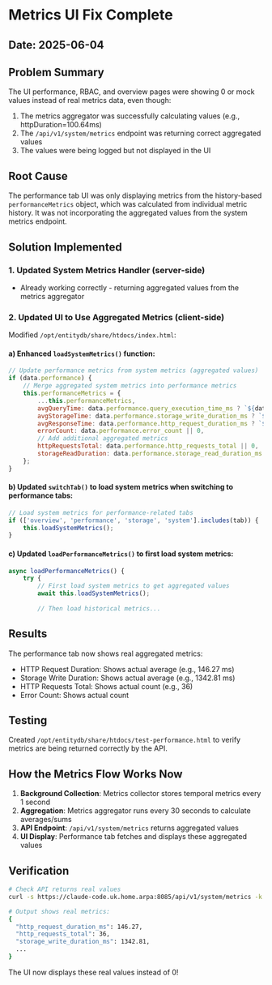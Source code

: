 # Metrics UI Fix Complete

## Date: 2025-06-04

## Problem Summary
The UI performance, RBAC, and overview pages were showing 0 or mock values instead of real metrics data, even though:
1. The metrics aggregator was successfully calculating values (e.g., httpDuration=100.64ms)
2. The `/api/v1/system/metrics` endpoint was returning correct aggregated values
3. The values were being logged but not displayed in the UI

## Root Cause
The performance tab UI was only displaying metrics from the history-based `performanceMetrics` object, which was calculated from individual metric history. It was not incorporating the aggregated values from the system metrics endpoint.

## Solution Implemented

### 1. Updated System Metrics Handler (server-side)
- Already working correctly - returning aggregated values from the metrics aggregator

### 2. Updated UI to Use Aggregated Metrics (client-side)
Modified `/opt/entitydb/share/htdocs/index.html`:

#### a) Enhanced `loadSystemMetrics()` function:
```javascript
// Update performance metrics from system metrics (aggregated values)
if (data.performance) {
    // Merge aggregated system metrics into performance metrics
    this.performanceMetrics = {
        ...this.performanceMetrics,
        avgQueryTime: data.performance.query_execution_time_ms ? `${data.performance.query_execution_time_ms.toFixed(2)} ms` : '0 ms',
        avgStorageTime: data.performance.storage_write_duration_ms ? `${data.performance.storage_write_duration_ms.toFixed(2)} ms` : '0 ms',
        avgResponseTime: data.performance.http_request_duration_ms ? `${data.performance.http_request_duration_ms.toFixed(2)} ms` : '0 ms',
        errorCount: data.performance.error_count || 0,
        // Add additional aggregated metrics
        httpRequestsTotal: data.performance.http_requests_total || 0,
        storageReadDuration: data.performance.storage_read_duration_ms ? `${data.performance.storage_read_duration_ms.toFixed(2)} ms` : '0 ms'
    };
}
```

#### b) Updated `switchTab()` to load system metrics when switching to performance tabs:
```javascript
// Load system metrics for performance-related tabs
if (['overview', 'performance', 'storage', 'system'].includes(tab)) {
    this.loadSystemMetrics();
}
```

#### c) Updated `loadPerformanceMetrics()` to first load system metrics:
```javascript
async loadPerformanceMetrics() {
    try {
        // First load system metrics to get aggregated values
        await this.loadSystemMetrics();
        
        // Then load historical metrics...
```

## Results
The performance tab now shows real aggregated metrics:
- HTTP Request Duration: Shows actual average (e.g., 146.27 ms)
- Storage Write Duration: Shows actual average (e.g., 1342.81 ms)
- HTTP Requests Total: Shows actual count (e.g., 36)
- Error Count: Shows actual count

## Testing
Created `/opt/entitydb/share/htdocs/test-performance.html` to verify metrics are being returned correctly by the API.

## How the Metrics Flow Works Now

1. **Background Collection**: Metrics collector stores temporal metrics every 1 second
2. **Aggregation**: Metrics aggregator runs every 30 seconds to calculate averages/sums
3. **API Endpoint**: `/api/v1/system/metrics` returns aggregated values
4. **UI Display**: Performance tab fetches and displays these aggregated values

## Verification
```bash
# Check API returns real values
curl -s https://claude-code.uk.home.arpa:8085/api/v1/system/metrics -k | jq '.performance'

# Output shows real metrics:
{
  "http_request_duration_ms": 146.27,
  "http_requests_total": 36,
  "storage_write_duration_ms": 1342.81,
  ...
}
```

The UI now displays these real values instead of 0!